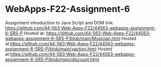 # WebApps-F22-Assignment-6
Assignment introduction to Java Script and DOM
link: https://github.com/44-563-Web-Apps-F22/44563-webapps-assignment-6-SRS-P
Hosted at: https://github.com/44-563-Web-Apps-F22/44563-webapps-assignment-6-SRS-P/blob/main/Musician.html
Hosted at:https://github.com/44-563-Web-Apps-F22/44563-webapps-assignment-6-SRS-P/blob/main/vaction.html
Hosted at:https://github.com/44-563-Web-Apps-F22/44563-webapps-assignment-6-SRS-P/blob/main/discount.html

